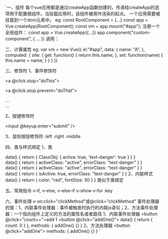 `一、组件
每个vue应用都是通过createApp函数创建的，传递给createApp的选项用于配置根组件。当挂载应用时，该组件被用作渲染的起点。
一个应用需要被挂载到一个dom元素中。
eg:
const RootComponent = {...}
const app = Vue.createApp(RootComponent);
const vm = app.mount("#app");
注册一个全局组件：
const app = Vue.createApp({...})
app.component("custom-component", {
    ...
})
调用：<custom-component></custom-component>

二、计算属性
eg:
var vm = new Vue({
    el:"#app",
    data: {
        name: "A",
    },
    computed: {
        site: {
            get: function() {
                return this.name;
            },
            set: function(name) {
                this.name = name;
            }
        }
    }
})

三、修饰符
1、事件修饰符
<!-- 阻止单击事件继续传播 -->
<a @click.stop="doThis"></a>

<!-- 提交事件不再重载页面 -->
<form @submit.prevent="onSubmit"></form>

<!-- 修饰符可以串联 -->
<a @click.stop.prevent="doThat"></a>

<!-- 只有修饰符 -->
<form @submit.prevent></form>

<!-- 添加事件监听器时使用事件捕获模式 -->
<!-- 即内部元素触发的事件先在此处理，然后才交由内部元素进行处理 -->
<div @click.capture="doThis">...</div>

<!-- 只当在 event.target 是当前元素自身时触发处理函数 -->
<!-- 即事件不是从内部元素触发的 -->
<div @click.self="doThat">...</div>

2、按键修饰符
<!-- 只有在 `key` 是 `Enter` 时调用 `vm.submit()` -->
<input @keyup.enter="submit" />

3、鼠标按钮修饰符
.left .right .middle

四、类与样式绑定
1、类
<div :class="{'custom-class': isCuston}"></div>
<div :class="{active: isActive, 'text-danger': hasError}"></div>
<div :class="ClassObj"></div>
data() {
    return {
        ClassObj: {
            activa: true,
            'text-danger': true
        }
    }
}
<div :class="[activeClass, errorClass]"></div>
data() {
    return {
        activeClass: "active",
        errorClass: "text-danger"
    }
}
<div :class="[isActive ? activeClass : '', errorClass]"></div>
data() {
    return {
        activeClass: "active",
        errorClass: "text-danger"
    }
}
<div :class="[{active: isActive}, errorClass]"></div>
data() {
    return {
        isActive: true,
        errorClass: "text-danger"
    }
}
2、内联样式
<div :style="{color: color, fontSize: fontSize + 'px', 'font-weight': 400}"></div>
data() {
    return {
        color: "red",
        fontSize: 30
    }
}
类似于类绑定

五、常用指令
v-if, v-else, v-else-if
v-show
v-for :key

六、事件处理
v-on:click="clickMethod"或@click="clickMethod"
事件处理器的值：1、内联事件处理器：事件被触发时执行的内联js语句；2、方法事件处理器：一个指向组件上定义的方法的属性名或者路径
1、内联事件处理器
<button @click="count++">add 1</button>
<button @click="addOne()"></button>
data() {
    return {
        count: 0
    }
},
methods: {
    addOne() {}
}
2、方法处理器
<button @click="addOne"></button>
methods: {
    addOne() {}
}
`  
